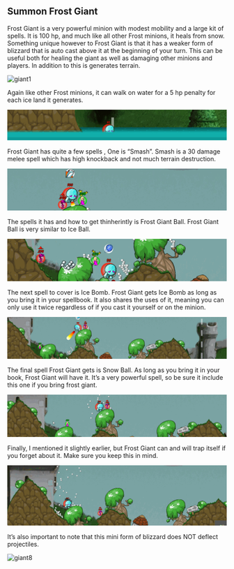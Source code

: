 ## Summon Frost Giant


Frost Giant is a very powerful minion with modest mobility and a large kit of spells. It is 100 hp, and much like all other Frost minions, it heals from snow. Something unique however to Frost Giant is that it has a weaker form of blizzard that is auto cast above it at the beginning of your turn. This can be useful both for healing the giant as well as damaging other minions and players. In addition to this is generates terrain.


![giant1](https://raw.githubusercontent.com/1IlIl/wikidata/main/frost/gifs/giant1.gif)


Again like other Frost minions, it can walk on water for a 5 hp penalty for each ice land it generates.


![giant2](https://raw.githubusercontent.com/1IlIl/wikidata/main/frost/gifs/giant2.gif)


Frost Giant has quite a few spells , One is “Smash”. Smash is a 30 damage melee spell which has high knockback and not much terrain destruction.


![giant3](https://raw.githubusercontent.com/1IlIl/wikidata/main/frost/gifs/giant3.gif)


The spells it has and how to get thinherintly is Frost Giant Ball. Frost Giant Ball is very similar to Ice Ball.


![giant4](https://raw.githubusercontent.com/1IlIl/wikidata/main/frost/gifs/giant4.gif)


The next spell to cover is Ice Bomb. Frost Giant gets Ice Bomb as long as you bring it in your spellbook. It also shares the uses of it, meaning you can only use it twice regardless of if you cast it yourself or on the minion.


![giant5](https://raw.githubusercontent.com/1IlIl/wikidata/main/frost/gifs/giant5.gif)


The final spell Frost Giant gets is Snow Ball. As long as you bring it in your book, Frost Giant will have it. It’s a very powerful spell, so be sure it include this one if you bring frost giant.


![giant6](https://raw.githubusercontent.com/1IlIl/wikidata/main/frost/gifs/giant6.gif)


Finally, I mentioned it slightly earlier, but Frost Giant can and will trap itself if you forget about it. Make sure you keep this in mind.


![giant7](https://raw.githubusercontent.com/1IlIl/wikidata/main/frost/gifs/giant7.gif)


It’s also important to note that this mini form of blizzard does NOT deflect projectiles.


![giant8](https://raw.githubusercontent.com/1IlIl/wikidata/main/frost/gifs/giant8.gif)

